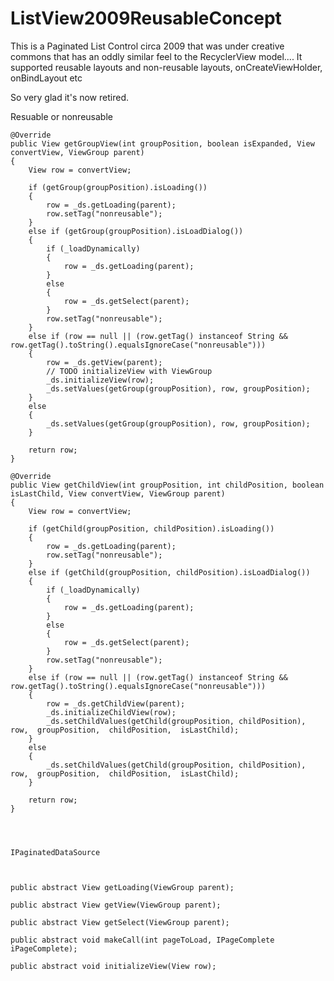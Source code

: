 ListView2009ReusableConcept
===========================

This is a Paginated List Control circa 2009 that was under creative commons that has an oddly similar feel to the RecyclerView model....  It supported reusable layouts and non-reusable layouts, onCreateViewHolder, onBindLayout etc

So very glad it's now retired. 

Resuable or nonreusable


	@Override
	public View getGroupView(int groupPosition, boolean isExpanded, View convertView, ViewGroup parent)
	{
		View row = convertView;

		if (getGroup(groupPosition).isLoading())
		{
			row = _ds.getLoading(parent);
			row.setTag("nonreusable");
		}
		else if (getGroup(groupPosition).isLoadDialog())
		{
			if (_loadDynamically)
			{
				row = _ds.getLoading(parent);
			}
			else
			{
				row = _ds.getSelect(parent);
			}
			row.setTag("nonreusable");
		}
		else if (row == null || (row.getTag() instanceof String && row.getTag().toString().equalsIgnoreCase("nonreusable")))
		{
			row = _ds.getView(parent);
			// TODO initializeView with ViewGroup
			_ds.initializeView(row);
			_ds.setValues(getGroup(groupPosition), row, groupPosition);
		}
		else
		{
			_ds.setValues(getGroup(groupPosition), row, groupPosition);
		}

		return row;
	}

	@Override
	public View getChildView(int groupPosition, int childPosition, boolean isLastChild, View convertView, ViewGroup parent)
	{
		View row = convertView;

		if (getChild(groupPosition, childPosition).isLoading())
		{
			row = _ds.getLoading(parent);
			row.setTag("nonreusable");
		}
		else if (getChild(groupPosition, childPosition).isLoadDialog())
		{
			if (_loadDynamically)
			{
				row = _ds.getLoading(parent);
			}
			else
			{
				row = _ds.getSelect(parent);
			}
			row.setTag("nonreusable");
		}
		else if (row == null || (row.getTag() instanceof String && row.getTag().toString().equalsIgnoreCase("nonreusable")))
		{
			row = _ds.getChildView(parent);
			_ds.initializeChildView(row);
			_ds.setChildValues(getChild(groupPosition, childPosition), row,  groupPosition,  childPosition,  isLastChild);
		}
		else
		{
			_ds.setChildValues(getChild(groupPosition, childPosition), row,  groupPosition,  childPosition,  isLastChild);
		}

		return row;
	}
	
	
	
	
	IPaginatedDataSource
	
	
	
	public abstract View getLoading(ViewGroup parent);

	public abstract View getView(ViewGroup parent);

	public abstract View getSelect(ViewGroup parent);

	public abstract void makeCall(int pageToLoad, IPageComplete iPageComplete);

	public abstract void initializeView(View row);
